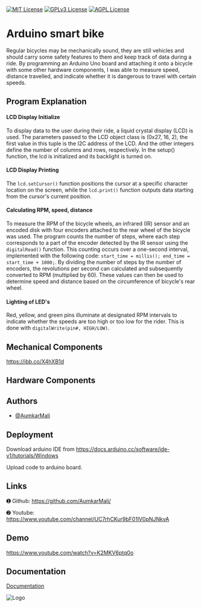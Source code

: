 
[![MIT License](https://img.shields.io/badge/License-MIT-green.svg)](https://choosealicense.com/licenses/mit/)
[![GPLv3 License](https://img.shields.io/badge/License-GPL%20v3-yellow.svg)](https://opensource.org/licenses/)
[![AGPL License](https://img.shields.io/badge/license-AGPL-blue.svg)](http://www.gnu.org/licenses/agpl-3.0)


# Arduino smart bike

Regular bicycles may be mechanically sound, they are still vehicles and should carry some safety features to them and keep track of data during a ride. By programming an Arduino Uno board and attaching it onto a bicycle with some other hardware components, I was able to measure speed, distance travelled, and indicate whether it is dangerous to travel with certain speeds.

## Program Explanation


#### LCD Display Initialize

To display data to the user during their ride, a liquid crystal display (LCD) is used. The parameters passed to the LCD object class is (0x27, 16, 2), the first value in this tuple is the I2C address of the LCD. And the other integers define the number of columns and rows, respectively. In the setup() function, the lcd is initialized and its backlight is turned on. 

#### LCD Display Printing

The `lcd.setCursor()` function positions the cursor at a specific character location on the screen, while the `lcd.print()` function outputs data starting from the cursor's current position.

#### Calculating RPM, speed, distance

To measure the RPM of the bicycle wheels, an infrared (IR) sensor and an encoded disk with four encoders attached to the rear wheel of the bicycle was used. The program counts the number of steps, where each step corresponds to a part of the encoder detected by the IR sensor using the `digitalRead()` function. This counting occurs over a one-second interval, implemented with the following code: `start_time = millis(); end_time = start_time + 1000;`. By dividing the number of steps by the number of encoders, the revolutions per second can calculated and subsequently converted to RPM (multiplied by 60). These values can then be used to determine speed and distance based on the circumference of bicycle's rear wheel.

#### Lighting of LED's
Red, yellow, and green pins illuminate at designated RPM intervals to indicate whether the speeds are too high or too low for the rider. This is done with `digitalWrite(pin#, HIGH/LOW)`.


## Mechanical Components

https://ibb.co/X4hXB1d

## Hardware Components

## Authors

- [@AumkarMali](https://www.github.com/AumkarMali)


## Deployment

Download arduino IDE from https://docs.arduino.cc/software/ide-v1/tutorials/Windows

Upload code to arduino board.
## Links

➊ Github: https://github.com/AumkarMali/

➋ Youtube: https://www.youtube.com/channel/UC7rhCKur9bF01lV0pNJNkvA
## Demo

https://www.youtube.com/watch?v=K2MKV6ptq0o


## Documentation

[Documentation](https://docs.arduino.cc)


![Logo](https://www.vectorlogo.zone/logos/arduino/arduino-ar21.png)

